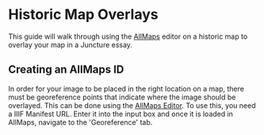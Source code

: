 # Historic Map Overlays

This guide will walk through using the [AllMaps](https://allmaps.org/) editor on a historic map to overlay your map in a Juncture essay.

## Creating an AllMaps ID
In order for your image to be placed in the right location on a map, there must be georeference points that indicate where the image should be overlayed. This can be done using the [AllMaps Editor](https://editor.allmaps.org/#/). To use this, you need a IIIF Manifest URL. Enter it into the input box and once it is loaded in AllMaps, navigate to the 'Georeference' tab. 
